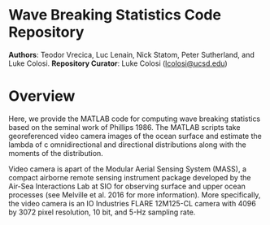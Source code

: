 # Wave Breaking Statistics Code Repository
**Authors**: Teodor Vrecica, Luc Lenain, Nick Statom, Peter Sutherland, and Luke Colosi. 
**Repository Curator**: Luke Colosi (lcolosi@ucsd.edu) 

# Overview

Here, we provide the MATLAB code for computing wave breaking statistics based on the seminal work of Phillips 1986.
The MATLAB scripts take georeferenced video camera images of the ocean surface and estimate the lambda of c omnidirectional and directional distributions along with the moments of the distribution.

Video camera is apart of the Modular Aerial Sensing System (MASS), a compact airborne remote sensing instrument package developed by the Air-Sea Interactions Lab at SIO for observing surface and upper ocean processes (see Melville et al. 2016 for more information).
More specifically, the video camera is an IO Industries FLARE 12M125-CL camera with 4096 by 3072 pixel resolution, 10 bit, and  5-Hz sampling rate.     
 


